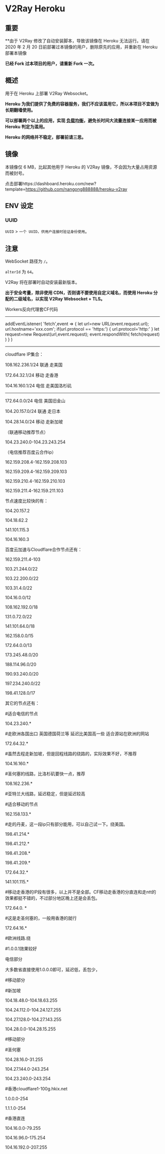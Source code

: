# V2Ray Heroku

## 重要

**由于 V2Ray 修改了自动安装脚本，导致该镜像在 Heroku 无法运行。请在 2020 年 2 月 20 日前部署过本镜像的用户，删除原先的应用，并重新在 Heroku 部署本镜像

**已经 Fork 过本项目的用户，请重新 Fork 一次。**

## 概述

用于在 Heroku 上部署 V2Ray Websocket。

**Heroku 为我们提供了免费的容器服务，我们不应该滥用它，所以本项目不宜做为长期翻墙使用。**

**可以部署两个以上的应用，实现 [负载均衡](https://toutyrater.github.io/app/balance.html)，避免长时间大流量连接某一应用而被 Heroku 判定为滥用。**

**Heroku 的网络并不稳定，部署前请三思。**

## 镜像

本镜像仅 6 MB，比起其他用于 Heroku 的 V2Ray 镜像，不会因为大量占用资源而被封号。

点击部署https://dashboard.heroku.com/new?template=https://github.com/nangong888888/heroku-v2ray

## ENV 设定

### UUID

`UUID` > `一个 UUID，供用户连接时验证身份使用`。

## 注意

WebSocket 路径为 `/`。

`alterId` 为 `64`。

V2Ray 将在部署时自动安装最新版本。

**出于安全考量，除非使用 CDN，否则请不要使用自定义域名，而使用 Heroku 分配的二级域名，以实现 V2Ray Websocket + TLS。**

Workers反向代理套CF代码

________________________________________________________________________________________________________________________________

addEventListener(
  'fetch',event => {
     let url=new URL(event.request.url);
     url.hostname='xxx.com';
     if(url.protocol == 'https:') {
        url.protocol='http:'
     }
     let request=new Request(url,event.request);
     event.respondWith(
          fetch(request)
    )
  }
)

_____________________________________________________________________________________________________________________________


cloudflare IP集合：

108.162.236.1/24 联通 走美国

172.64.32.1/24 移动 走香港

104.16.160.1/24 电信 走美国洛杉矶

---------

172.64.0.0/24 电信 美国旧金山

104.20.157.0/24 联通 走日本

104.28.14.0/24 移动 走新加坡

 （联通移动推荐节点）
 
 104.23.240.0-104.23.243.254
 
 （电信推荐百度云合作ip）
 
 162.159.208.4-162.159.208.103
 
 162.159.209.4-162.159.209.103
 
 162.159.210.4-162.159.210.103
 
 162.159.211.4-162.159.211.103
 
节点速度比较快的有：

104.20.157.2 

104.18.62.2 

141.101.115.3 

104.16.160.3

百度云加速与Cloudflare合作节点还有：

162.159.211.4-103

103.21.244.0/22

103.22.200.0/22

103.31.4.0/22

104.16.0.0/12

108.162.192.0/18

131.0.72.0/22

141.101.64.0/18

162.158.0.0/15

172.64.0.0/13

173.245.48.0/20

188.114.96.0/20

190.93.240.0/20

197.234.240.0/22

198.41.128.0/17

其它的节点还有：

#适合电信的节点

104.23.240.*

#走欧洲各国出口 英国德国荷兰等 延迟比美国高一些 适合源站在欧洲的网站

172.64.32.*

#虽然去程走新加坡，但是回程线路的绕路的，实际效果不好，不推荐

104.16.160.*

#圣何塞的线路，比洛杉矶要快一点，推荐

108.162.236.*

#亚特兰大线路，延迟稳定，但是延迟较高

#适合移动的节点

162.158.133.* 

#走的丹麦，这一段ip只有部分能用，可以自己试一下。绕美国。

198.41.214.*

198.41.212.*

198.41.208.*

198.41.209.*

172.64.32.*

141.101.115.*

#移动走香港的IP段有很多，以上并不是全部。CF移动走香港的分直连和走ntt的效果都挺不错的，不过部分地区晚上还是会丢包。

172.64.0. *

#这是走圣何塞的，一般用香港的就行

172.64.16.* 

#欧洲线路.绕

 #1.0.0.1效果较好
 
电信部分

大多数省直接使用1.0.0.0即可，延迟低，丢包少，

 #移动部分
 
#新加坡

 104.18.48.0-104.18.63.255
 
104.24.112.0-104.24.127.255

104.27.128.0-104.27.143.255

104.28.0.0-104.28.15.255

 #移动部分
 
#圣何塞 

104.28.16.0-31.255

104.27.144.0-243.254

104.23.240.0-243.254

 #香港cloudflare1-100g.hkix.net
 
1.0.0.0-254

1.1.1.0-254

 #香港直连
 
104.16.0.0-79.255

104.16.96.0-175.254

104.16.192.0-207.255
